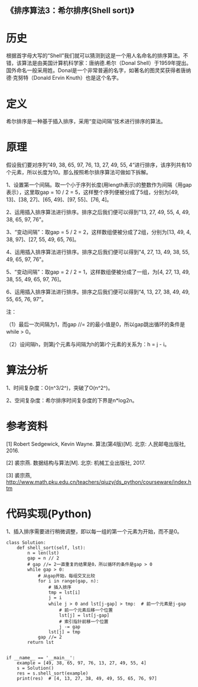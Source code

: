 《排序算法3：希尔排序(Shell sort)》
---------------------------------------------------------

# 历史

根据首字母大写的“Shell”我们就可以猜测到这是一个用人名命名的排序算法。不错，该算法是由美国计算机科学家：唐纳德.希尔（Donal Shell）于1959年提出。国外命名一般采用姓。Donal是一个非常普遍的名字，如著名的图灵奖获得者唐纳德·克努特（Donald Ervin Knuth）也是这个名字。

# 定义

希尔排序是一种基于插入排序，采用“变动间隔”技术进行排序的算法。

# 原理

假设我们要对序列”49, 38, 65, 97, 76, 13, 27, 49, 55, 4“进行排序，该序列共有10个元素，所以长度为10。那么按照希尔排序算法可做如下拆解。

1、设置第一个间隔。取一个小于序列长度(用length表示)的整数作为间隔（用gap表示），这里取gap = 10 / 2 = 5，这样整个序列便被分成了5组，分别为[49, 13]、[38, 27]、[65, 49]、[97, 55]、[76, 4]。

2、运用插入排序算法进行排序。排序之后我们便可以得到"13, 27, 49, 55, 4, 49, 38, 65, 97, 76"。

3、“变动间隔”：取gap =  5 / 2 = 2，这样数组便被分成了2组，分别为[13, 49, 4, 38, 97]、[27, 55, 49, 65, 76]。

4、运用插入排序算法进行排序。排序之后我们便可以得到"4, 27, 13, 49, 38, 55, 49, 65, 97, 76"。

5、“变动间隔”：取gap = 2 / 2 = 1，这样数组便被分成了一组，为[4, 27, 13, 49, 38, 55, 49, 65, 97, 76]。

6、运用插入排序算法进行排序。排序之后我们便可以得到“4, 13,  27, 38, 49, 49, 55,  65, 76, 97”。

注：

（1）最后一次间隔为1，而gap //= 2的最小值是0，所以gap跳出循环的条件是while > 0。

（2）设间隔h，则第j个元素与间隔为h的第i个元素的关系为：h = j - i。

# 算法分析

1、时间复杂度：O(n^3/2^)，突破了O(n^2^)。

2、空间复杂度：希尔排序时间复杂度的下界是n*log2n。

# 参考资料

[1] Robert Sedgewick, Kevin Wayne. 算法(第4版)[M]. 北京: 人民邮电出版社, 2016.

[2] 裘宗燕. 数据结构与算法[M]. 北京:  机械工业出版社, 2017.

[3] 裘宗燕, http://www.math.pku.edu.cn/teachers/qiuzy/ds_python/courseware/index.htm

# 代码实现(Python)

1、插入排序需要进行稍微调整，即以每一组的第一个元素为开始，而不是0。

```
class Solution:
    def shell_sort(self, lst):
        n = len(lst)
        gap = n // 2
        # gap //= 2一直重复的结果是0，所以循环的条件是gap > 0
        while gap > 0:
            # 从gap开始，每组交叉比较
            for i in range(gap, n):
                # 插入排序
                tmp = lst[i]
                j = i
                while j > 0 and lst[j-gap] > tmp:  # 前一个元素是j-gap
                    # 前一个元素后移一个位置
                    lst[j] = lst[j-gap]
                    # 索引指针前移一个位置
                    j -= gap
                lst[j] = tmp
            gap //= 2
        return lst


if __name__ == '__main__':
    example = [49, 38, 65, 97, 76, 13, 27, 49, 55, 4]
    s = Solution()
    res = s.shell_sort(example)
    print(res)  # [4, 13, 27, 38, 49, 49, 55, 65, 76, 97]

```

